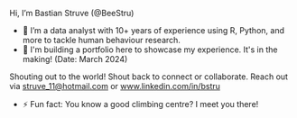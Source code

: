 Hi, I’m Bastian Struve (@BeeStru)
- 👀 I’m a data analyst with 10+ years of experience using R, Python, and more to tackle human behaviour research.
- 🌱 I'm building a portfolio here to showcase my experience. It's in the making! (Date: March 2024)

Shouting out to the world! Shout back to connect or collaborate.
Reach out via struve_11@hotmail.com or www.linkedin.com/in/bstru

- ⚡ Fun fact: You know a good climbing centre? I meet you there!

<!---
BeeStru/BeeStru is a ✨ special ✨ repository because its `README.md` (this file) appears on your GitHub profile.
You can click the Preview link to take a look at your changes.
--->

